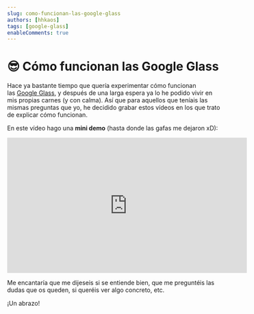 ```yaml
---
slug: como-funcionan-las-google-glass
authors: [hhkaos]
tags: [google-glass]
enableComments: true 
---
```


# 😎 Cómo funcionan las Google Glass

Hace ya bastante tiempo que quería experimentar cómo funcionan las [Google Glass](https://web.archive.org/web/20150419172442/http://www.google.es/glass/start/), y después de una larga espera ya lo he podido vivir en mis propias carnes (y con calma). Así que para aquellos que teníais las mismas preguntas que yo, he decidido grabar estos vídeos en los que trato de explicar cómo funcionan.

<!-- En este primer vídeo explico un poco **el funcionamiento de la interfaz**: -->


En este vídeo hago una **mini demo** (hasta donde las gafas me dejaron xD):

<iframe width="560" height="315" src="https://www.youtube.com/embed/TVvgNtIxdNo" title="YouTube video player" frameborder="0" allow="accelerometer; autoplay; clipboard-write; encrypted-media; gyroscope; picture-in-picture; web-share" allowfullscreen></iframe>

Me encantaría que me dijeseis si se entiende bien, que me preguntéis las dudas que os queden, si queréis ver algo concreto, etc.

¡Un abrazo!